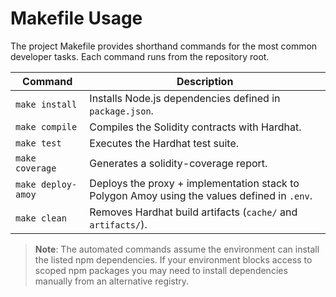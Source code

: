 # Makefile Usage

The project Makefile provides shorthand commands for the most common developer tasks. Each command runs from the repository root.

| Command | Description |
|---------|-------------|
| `make install` | Installs Node.js dependencies defined in `package.json`. |
| `make compile` | Compiles the Solidity contracts with Hardhat. |
| `make test` | Executes the Hardhat test suite. |
| `make coverage` | Generates a solidity-coverage report. |
| `make deploy-amoy` | Deploys the proxy + implementation stack to Polygon Amoy using the values defined in `.env`. |
| `make clean` | Removes Hardhat build artifacts (`cache/` and `artifacts/`). |

> **Note**: The automated commands assume the environment can install the listed npm dependencies. If your environment blocks access to scoped npm packages you may need to install dependencies manually from an alternative registry.
